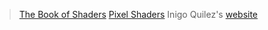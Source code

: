 > [The Book of Shaders](https://thebookofshaders.com/)
> [Pixel Shaders](http://pixelshaders.com/)
> Inigo Quilez's [website](http://www.iquilezles.org/www/index.htm)
